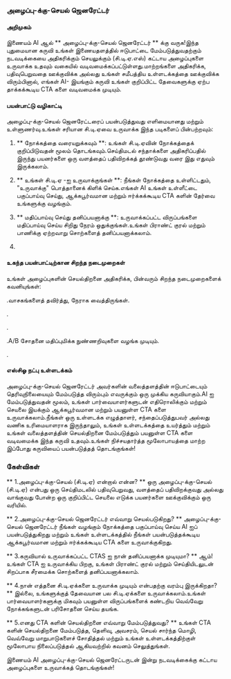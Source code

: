 ### அழைப்பு-க்கு-செயல் ஜெனரேட்டர்

#### அறிமுகம்
இணையம் AI ஆல் ** அழைப்பு-க்கு-செயல் ஜெனரேட்டர் ** க்கு வருக!இந்த புதுமையான கருவி உங்கள் இணையதளத்தில் ஈடுபாட்டை மேம்படுத்துவதற்கும் நடவடிக்கையை அதிகரிக்கும் செயலுக்கும் (சி.டி.ஏ.எஸ்) கட்டாய அழைப்புகளை உருவாக்க உதவும் வகையில் வடிவமைக்கப்பட்டுள்ளது.மாற்றங்களை அதிகரிக்க, பதிவுபெறுவதை ஊக்குவிக்க அல்லது உங்கள் சமீபத்திய உள்ளடக்கத்தை ஊக்குவிக்க விரும்பினால், எங்கள் AI- இயங்கும் கருவி உங்கள் குறிப்பிட்ட தேவைகளுக்கு ஏற்ப தாக்கக்கூடிய CTA களை வடிவமைக்க முடியும்.

#### பயன்பாட்டு வழிகாட்டி
அழைப்பு-க்கு-செயல் ஜெனரேட்டரைப் பயன்படுத்துவது எளிமையானது மற்றும் உள்ளுணர்வு.உங்கள் சரியான சி.டி.ஏவை உருவாக்க இந்த படிகளைப் பின்பற்றவும்:

1. ** நோக்கத்தை வரையறுக்கவும் **: உங்கள் சி.டி.ஏவின் நோக்கத்தைக் குறிப்பிடுவதன் மூலம் தொடங்கவும்.செய்திமடல் சந்தாக்களை அதிகரிப்பதில் இருந்து பயனர்களை ஒரு வளத்தைப் பதிவிறக்கத் தூண்டுவது வரை இது எதுவும் இருக்கலாம்.

2. ** உங்கள் சி.டி.ஏ -ஐ உருவாக்குங்கள் **: நீங்கள் நோக்கத்தை உள்ளிட்டதும், "உருவாக்கு" பொத்தானைக் கிளிக் செய்க.எங்கள் AI உங்கள் உள்ளீட்டை பகுப்பாய்வு செய்து, ஆக்கபூர்வமான மற்றும் ஈர்க்கக்கூடிய CTA களின் தேர்வை உங்களுக்கு வழங்கும்.

3. ** மதிப்பாய்வு செய்து தனிப்பயனாக்கு **: உருவாக்கப்பட்ட விருப்பங்களை மதிப்பாய்வு செய்ய சிறிது நேரம் ஒதுக்குங்கள்.உங்கள் பிராண்ட் குரல் மற்றும் பாணிக்கு ஏற்றவாறு சொற்களைத் தனிப்பயனாக்கலாம்.

4.

#### உகந்த பயன்பாட்டிற்கான சிறந்த நடைமுறைகள்
உங்கள் அழைப்புகளின் செயல்திறனை அதிகரிக்க, பின்வரும் சிறந்த நடைமுறைகளைக் கவனியுங்கள்:

.வாசகங்களைத் தவிர்த்து, நேராக வைத்திருங்கள்.

.

.

.A/B சோதனை மதிப்புமிக்க நுண்ணறிவுகளை வழங்க முடியும்.

.

#### எஸ்சிஓ நட்பு உள்ளடக்கம்
அழைப்பு-க்கு-செயல் ஜெனரேட்டர் அவர்களின் வலைத்தளத்தின் ஈடுபாட்டையும் தெரிவுநிலையையும் மேம்படுத்த விரும்பும் எவருக்கும் ஒரு முக்கிய கருவியாகும்.AI ஐ மேம்படுத்துவதன் மூலம், உங்கள் பார்வையாளர்களுடன் எதிரொலிக்கும் மற்றும் செயலை இயக்கும் ஆக்கபூர்வமான மற்றும் பயனுள்ள CTA களை உருவாக்கலாம்.நீங்கள் ஒரு உள்ளடக்க எழுத்தாளர், சந்தைப்படுத்துபவர் அல்லது வணிக உரிமையாளராக இருந்தாலும், உங்கள் உள்ளடக்கத்தை உயர்த்தும் மற்றும் உங்கள் வலைத்தளத்தின் செயல்திறனை மேம்படுத்தும் பயனுள்ள CTA களை வடிவமைக்க இந்த கருவி உதவும்.உங்கள் நிச்சயதார்த்த மூலோபாயத்தை மாற்ற இப்போது கருவியைப் பயன்படுத்தத் தொடங்குங்கள்!

### கேள்விகள்

** 1.அழைப்பு-க்கு-செயல் (சி.டி.ஏ) என்றால் என்ன? **
ஒரு அழைப்பு-க்கு-செயல் (சி.டி.ஏ) என்பது ஒரு செய்திமடலில் பதிவுபெறுவது, வளத்தைப் பதிவிறக்குவது அல்லது வாங்குவது போன்ற ஒரு குறிப்பிட்ட செயலை எடுக்க பயனர்களை ஊக்குவிக்கும் ஒரு வரியில்.

** 2.அழைப்பு-க்கு-செயல் ஜெனரேட்டர் எவ்வாறு செயல்படுகிறது? **
அழைப்பு-க்கு-செயல் ஜெனரேட்டர் நீங்கள் வழங்கும் நோக்கத்தை பகுப்பாய்வு செய்ய AI ஐப் பயன்படுத்துகிறது மற்றும் உங்கள் உள்ளடக்கத்தில் நீங்கள் பயன்படுத்தக்கூடிய ஆக்கபூர்வமான மற்றும் ஈர்க்கக்கூடிய CTA களை உருவாக்குகிறது.

** 3.கருவியால் உருவாக்கப்பட்ட CTAS ஐ நான் தனிப்பயனாக்க முடியுமா? **
ஆம்!உங்கள் CTA ஐ உருவாக்கிய பிறகு, உங்கள் பிராண்ட் குரல் மற்றும் செய்தியிடலுடன் சிறப்பாக சீரமைக்க சொற்களைத் தனிப்பயனாக்கலாம்.

** 4.நான் எத்தனை சி.டி.ஏக்களை உருவாக்க முடியும் என்பதற்கு வரம்பு இருக்கிறதா? **
இல்லை, உங்களுக்குத் தேவையான பல சி.டி.ஏக்களை உருவாக்கலாம்.உங்கள் பார்வையாளர்களுக்கு மிகவும் பயனுள்ள விருப்பங்களைக் கண்டறிய வெவ்வேறு நோக்கங்களுடன் பரிசோதனை செய்ய தயங்க.

** 5.எனது CTA களின் செயல்திறனை எவ்வாறு மேம்படுத்துவது? **
உங்கள் CTA களின் செயல்திறனை மேம்படுத்த, தெளிவு, அவசரம், செயல் சார்ந்த மொழி, வெவ்வேறு மாறுபாடுகளைச் சோதித்தல் மற்றும் உங்கள் உள்ளடக்கத்திற்குள் மூலோபாய நிலைப்படுத்தல் ஆகியவற்றில் கவனம் செலுத்துங்கள்.

இணையம் AI அழைப்பு-க்கு-செயல் ஜெனரேட்டருடன் இன்று நடவடிக்கைக்கு கட்டாய அழைப்புகளை உருவாக்கத் தொடங்குங்கள்!